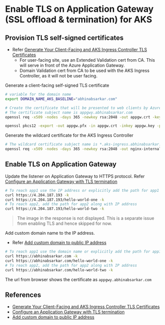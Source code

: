 # Enable TLS on Application Gateway (SSL offload & termination) for AKS

## Provision TLS self-signed certificates

* Refer [Generate Your Client-Facing and AKS Ingress Controller TLS Certificates](https://github.com/abhinabsarkar/aks-baseline/blob/main/02-ca-certificates.md)
    * For user-facing site, use an Extended Validation cert from CA. This will serve in front of the Azure Application Gateway. 
    * Domain Validation cert from CA to be used with the AKS Ingress Controller, as it will not be user facing.

Generate a client-facing self-signed TLS certificate

```bash
# variable for the domain name
export DOMAIN_NAME_AKS_BASELINE="abhinabsarkar.com"

# Create the certificate that will be presented to web clients by Azure Application Gateway for your domain
# The certificate subject name is appgwy.abhinabsarkar.com
openssl req -x509 -nodes -days 365 -newkey rsa:2048 -out appgw.crt -keyout appgw.key -subj "/CN=appgwy.${DOMAIN_NAME_AKS_BASELINE}/O=appgwy" -addext "subjectAltName = DNS:appgwy.${DOMAIN_NAME_AKS_BASELINE}" -addext "keyUsage = digitalSignature" -addext "extendedKeyUsage = serverAuth"

openssl pkcs12 -export -out appgw.pfx -in appgw.crt -inkey appgw.key -passout pass:password
```

Generate the wildcard certificate for the AKS Ingress Controller
```bash
# The wildcard certificate subject name is *.aks-ingress.abhinabsarkar.com
openssl req -x509 -nodes -days 365 -newkey rsa:2048 -out nginx-internal-aks-ingress.crt -keyout nginx-internal-aks-ingress.key -subj "/CN=*.aks-ingress.${DOMAIN_NAME_AKS_BASELINE}/O=AKS Ingress"
```

## Enable TLS on Application Gateway

Update the listener on Application Gateway to HTTPS protocol. Refer [Configure an Application Gateway with TLS termination](https://learn.microsoft.com/en-us/azure/application-gateway/create-ssl-portal#create-an-application-gateway)

```bash
# To reach app1 use the IP address or explicitly add the path for app1
curl https://4.204.187.193 -k
curl https://4.204.187.193/hello-world-one -k
# To reach app2, add the path for app2 along with IP address
curl https://4.204.187.193/hello-world-two -k
```

> The image in the response is not displayed. This is a separate issue from enabling TLS and hence skipped for now.

Add custom domain name to the IP address. 
* Refer [Add custom domain to public IP address](https://learn.microsoft.com/en-us/azure/virtual-machines/custom-domain#add-custom-domain-to-vm-public-ip-address)

```bash
# To reach app1 use the domain name or explicitly add the path for app1
curl https://abhinabsarkar.com -k
curl https://abhinabsarkar.com/hello-world-one -k
# To reach app2, add the path for app2 along with IP address
curl https://abhinabsarkar.com/hello-world-two -k 
```

The url from browser shows the certificate as `appgwy.abhinabsarkar.com`

## References
* [Generate Your Client-Facing and AKS Ingress Controller TLS Certificates](https://github.com/abhinabsarkar/aks-baseline/blob/main/02-ca-certificates.md)
* [Configure an Application Gateway with TLS termination](https://learn.microsoft.com/en-us/azure/application-gateway/create-ssl-portal#create-an-application-gateway)
* [Add custom domain to public IP address](https://learn.microsoft.com/en-us/azure/virtual-machines/custom-domain#add-custom-domain-to-vm-public-ip-address)